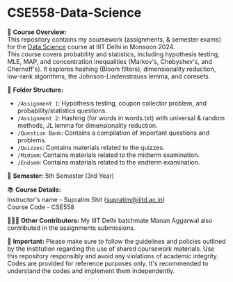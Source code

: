 # CSE558-Data-Science

📘 **Course Overview:** <br>
This repository contains my coursework (assignments, &amp; semester exams) for the [Data Science](https://techtree.iiitd.edu.in/viewDescription/filename?=CSE558) course at IIIT Delhi in Monsoon 2024. <br>
This course covers probability and statistics, including hypothesis testing, MLE, MAP, and concentration inequalities (Markov's, Chebyshev's, and Chernoff's). It explores hashing (Bloom filters), dimensionality reduction, low-rank algorithms, the Johnson-Lindenstrauss lemma, and coresets.

📂 **Folder Structure:**
- `/Assignment 1`: Hypothesis testing, coupon collector problem, and probability/statistics questions.
- `/Assignment 2`: Hashing (for words in words.txt) with universal & random methods, JL lemma for dimensionality reduction.
- `/Question Bank`: Contains a compilation of important questions and problems.
- `/Quizzes`: Contains materials related to the quizzes.
- `/Midsem`: Contains materials related to the midterm examination.
- `/Endsem`: Contains materials related to the endterm examination.

📅 **Semester:**
5th Semester (3rd Year)

📚 **Course Details:** <br>
Instructor's name - Supratim Shit (supratim@iiitd.ac.in) <br>
Course Code - CSE558

🧑‍🤝‍🧑 **Other Contributors:**
My IIIT Delhi batchmate Manan Aggarwal also contributed in the assignments submissions.

📌 **Important:**
Please make sure to follow the guidelines and policies outlined by the institution regarding the use of shared coursework materials. Use this repository responsibly and avoid any violations of academic integrity. Codes are provided for reference purposes only. It's recommended to understand the codes and implement them independently.
